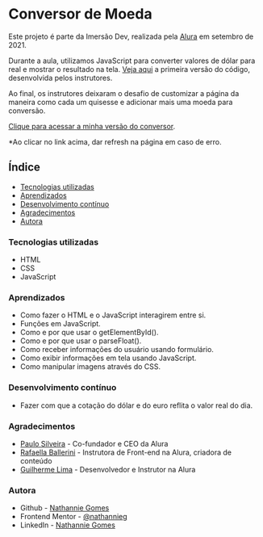 # Conversor de Moeda

Este projeto é parte da Imersão Dev, realizada pela [Alura](https://www.alura.com.br/) em setembro de 2021.

Durante a aula, utilizamos JavaScript para converter valores de dólar para real e mostrar o resultado na tela. [Veja aqui](https://codepen.io/nathannieg/pen/bGRoxLJ?editors=1010) a primeira versão do código, desenvolvida pelos instrutores.

Ao final, os instrutores deixaram o desafio de customizar a página da maneira como cada um quisesse e adicionar mais uma moeda para conversão.

[Clique para acessar a minha versão do conversor](https://nathannieg.github.io/conversor-de-moeda/).

\*Ao clicar no link acima, dar refresh na página em caso de erro.

## Índice

- [Tecnologias utilizadas](#tecnologias)
- [Aprendizados](#aprendizados)
- [Desenvolvimento contínuo](#desenvolvimento)
- [Agradecimentos](#agradecimentos)
- [Autora](#autora)

### Tecnologias utilizadas

- HTML
- CSS
- JavaScript

### Aprendizados

- Como fazer o HTML e o JavaScript interagirem entre si.
- Funções em JavaScript.
- Como e por que usar o getElementById().
- Como e por que usar o parseFloat().
- Como receber informações do usuário usando formulário.
- Como exibir informações em tela usando JavaScript.
- Como manipular imagens através do CSS.

### Desenvolvimento contínuo

- Fazer com que a cotação do dólar e do euro reflita o valor real do dia.

### Agradecimentos

- [Paulo Silveira](https://www.linkedin.com/in/paulosilveira) - Co-fundador e CEO da Alura
- [Rafaella Ballerini](https://www.linkedin.com/in/rafaella-ballerini-45875016a/) - Instrutora de Front-end na Alura, criadora de conteúdo
- [Guilherme Lima](https://www.linkedin.com/in/guilherme-lima-developer) - Desenvolvedor e Instrutor na Alura

### Autora

- Github - [Nathannie Gomes](https://github.com/nathannieg)
- Frontend Mentor - [@nathannieg](https://www.frontendmentor.io/profile/nathannieg)
- LinkedIn - [Nathannie Gomes](https://www.linkedin.com/in/nathanniegomes/)
